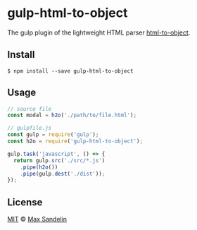 # gulp-html-to-object
The gulp plugin of the lightweight HTML parser [html-to-object](https://npmjs.com/html-to-object).

## Install
`$ npm install --save gulp-html-to-object`

## Usage
```javascript
// source file
const modal = h2o('./path/to/file.html');

// gulpfile.js
const gulp = require('gulp');
const h2o = require('gulp-html-to-object');

gulp.task('javascript', () => {
  return gulp.src('./src/*.js')
    .pipe(h2o())
    .pipe(gulp.dest('./dist'));
});
```

## License
[MIT](LICENSE) © [Max Sandelin](https://github.com/themaxsandelin)
